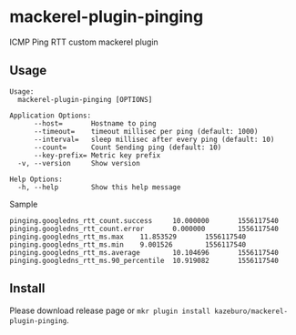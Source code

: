 # mackerel-plugin-pinging

ICMP Ping RTT custom mackerel plugin

## Usage

```
Usage:
  mackerel-plugin-pinging [OPTIONS]

Application Options:
      --host=       Hostname to ping
      --timeout=    timeout millisec per ping (default: 1000)
      --interval=   sleep millisec after every ping (default: 10)
      --count=      Count Sending ping (default: 10)
      --key-prefix= Metric key prefix
  -v, --version     Show version

Help Options:
  -h, --help        Show this help message
```

Sample

```
pinging.googledns_rtt_count.success     10.000000       1556117540
pinging.googledns_rtt_count.error       0.000000        1556117540
pinging.googledns_rtt_ms.max    11.853529       1556117540
pinging.googledns_rtt_ms.min    9.001526        1556117540
pinging.googledns_rtt_ms.average        10.104696       1556117540
pinging.googledns_rtt_ms.90_percentile  10.919082       1556117540
```

## Install

Please download release page or `mkr plugin install kazeburo/mackerel-plugin-pinging`.